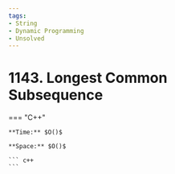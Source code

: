 ```yaml
---
tags:
- String
- Dynamic Programming
- Unsolved
---
```



# 1143. Longest Common Subsequence

=== "C++"

    **Time:** $O()$

    **Space:** $O()$

    ``` c++
    ```